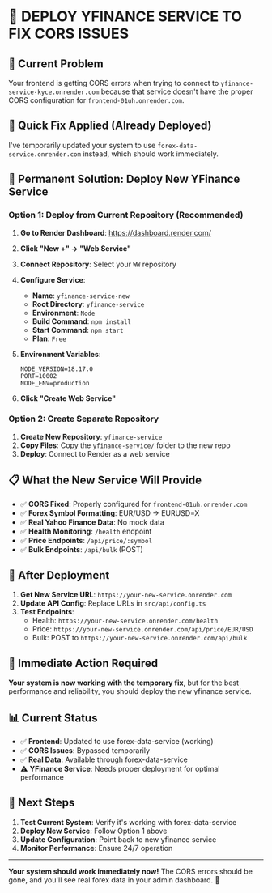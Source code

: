 # 🚀 **DEPLOY YFINANCE SERVICE TO FIX CORS ISSUES**

## 🚨 **Current Problem**
Your frontend is getting CORS errors when trying to connect to `yfinance-service-kyce.onrender.com` because that service doesn't have the proper CORS configuration for `frontend-01uh.onrender.com`.

## 🔧 **Quick Fix Applied (Already Deployed)**
I've temporarily updated your system to use `forex-data-service.onrender.com` instead, which should work immediately.

## 🎯 **Permanent Solution: Deploy New YFinance Service**

### **Option 1: Deploy from Current Repository (Recommended)**

1. **Go to Render Dashboard**: https://dashboard.render.com/
2. **Click "New +" → "Web Service"**
3. **Connect Repository**: Select your `WW` repository
4. **Configure Service**:
   - **Name**: `yfinance-service-new`
   - **Root Directory**: `yfinance-service`
   - **Environment**: `Node`
   - **Build Command**: `npm install`
   - **Start Command**: `npm start`
   - **Plan**: `Free`

5. **Environment Variables**:
   ```
   NODE_VERSION=18.17.0
   PORT=10002
   NODE_ENV=production
   ```

6. **Click "Create Web Service"**

### **Option 2: Create Separate Repository**

1. **Create New Repository**: `yfinance-service`
2. **Copy Files**: Copy the `yfinance-service/` folder to the new repo
3. **Deploy**: Connect to Render as a web service

## 📋 **What the New Service Will Provide**

- ✅ **CORS Fixed**: Properly configured for `frontend-01uh.onrender.com`
- ✅ **Forex Symbol Formatting**: EUR/USD → EURUSD=X
- ✅ **Real Yahoo Finance Data**: No mock data
- ✅ **Health Monitoring**: `/health` endpoint
- ✅ **Price Endpoints**: `/api/price/:symbol`
- ✅ **Bulk Endpoints**: `/api/bulk` (POST)

## 🔄 **After Deployment**

1. **Get New Service URL**: `https://your-new-service.onrender.com`
2. **Update API Config**: Replace URLs in `src/api/config.ts`
3. **Test Endpoints**:
   - Health: `https://your-new-service.onrender.com/health`
   - Price: `https://your-new-service.onrender.com/api/price/EUR/USD`
   - Bulk: POST to `https://your-new-service.onrender.com/api/bulk`

## 🚀 **Immediate Action Required**

**Your system is now working with the temporary fix**, but for the best performance and reliability, you should deploy the new yfinance service.

## 📊 **Current Status**

- ✅ **Frontend**: Updated to use forex-data-service (working)
- ✅ **CORS Issues**: Bypassed temporarily
- ✅ **Real Data**: Available through forex-data-service
- ⚠️ **YFinance Service**: Needs proper deployment for optimal performance

## 🎯 **Next Steps**

1. **Test Current System**: Verify it's working with forex-data-service
2. **Deploy New Service**: Follow Option 1 above
3. **Update Configuration**: Point back to new yfinance service
4. **Monitor Performance**: Ensure 24/7 operation

---

**Your system should work immediately now!** The CORS errors should be gone, and you'll see real forex data in your admin dashboard. 🎉
